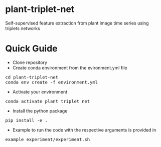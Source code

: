 # plant-triplet-net
Self-supervised feature extraction from plant image time series using triplets networks 

# Quick Guide 

- Clone repository 
- Create conda environment from the evironment.yml file 
<pre>
cd plant-triplet-net
conda env create -f environment.yml</pre>
- Activate your environment
<pre>conda activate plant_triplet_net</pre>
- Install the python package
<pre>pip install -e .</pre>
- Example to run the code with the respective arguments is provided in 
<pre>example_experiment/experiment.sh </pre>
